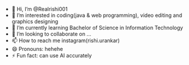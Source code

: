 - 👋 Hi, I’m @Realrishi001
- 👀 I’m interested in coding(java & web programming), video editing and graphics designing 
- 🌱 I’m currently learning Bachelor of Science in Information Technology
- 💞️ I’m looking to collaborate on ...
- 📫 How to reach me instagram(rishi.urankar)
- 😄 Pronouns: hehehe
- ⚡ Fun fact: can use AI accurately

<!---
Realrishi001/Realrishi001 is a ✨ special ✨ repository because its `README.md` (this file) appears on your GitHub profile.
You can click the Preview link to take a look at your changes.
--->
